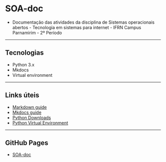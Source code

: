 # SOA-doc

* Documentação das atividades da disciplina de Sistemas operacionais abertos - Tecnologia em sistemas para internet - IFRN Campus Parnamirim  - 2º Período

***

## Tecnologias

* Python 3.x
* Mkdocs  
* Virtual environment

***

## Links úteis

* [Markdown guide](https://www.markdownguide.org/getting-started/)
* [Mkdocs guide](https://www.mkdocs.org/getting-started/)
* [Python Downloads](https://www.python.org/downloads/)
* [Python Virtual Environment](https://docs.python.org/3/tutorial/venv.html)
  
***

## GitHub Pages

* [SOA-doc](https://marcilio-freitas27.github.io/SOA-doc/)